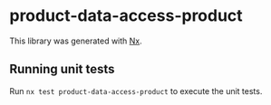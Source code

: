 # product-data-access-product

This library was generated with [Nx](https://nx.dev).

## Running unit tests

Run `nx test product-data-access-product` to execute the unit tests.
